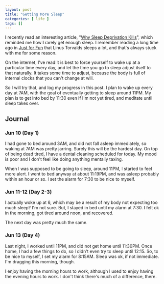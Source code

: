 ```yaml
---
layout: post
title: "Getting More Sleep"
categories: [ life ]
tags: []
---
```


I recently read an interesting article, "[Why Sleep Deprivation Kills][1]",
which reminded me how I rarely get enough sleep.  I remember reading a long
time ago in [Just for Fun][2] that Linus Torvalds sleeps a lot, and that's
always stuck with me for some reason.

On the internet, I've read it is best to force yourself to wake up at a
particular time every day, and let the time you go to sleep adjust itself to
that naturally.  It takes some time to adjust, because the body is full of
internal clocks that you can't change at will.

So I will try that, and log my progress in this post.  I plan to wake up
every day at 7AM, with the goal of eventually getting to sleep around 11PM.
My plan is to get into bed by 11:30 even if I'm not yet tired, and meditate
until sleep takes over.

## Journal ##

### Jun 10 (Day 1) ###

I had gone to bed around 3AM, and did not fall asleep immediately, so waking
at 7AM was pretty jarring.  Surely this will be the hardest day.  On top of
being dead tired, I have a dental cleaning scheduled for today.  My mood is
poor and I don't feel like doing anything mentally taxing.

When I was supposed to be going to sleep, around 11PM, I started to feel more
alert.  I went to bed anyway at about 11:19PM, and was asleep probably within
an hour or so.  I set the alarm for 7:30 to be nice to myself.

### Jun 11-12 (Day 2-3) ###

I actually woke up at 6, which may be a result of my body not expecting too
much sleep?  I'm not sure.  But, I stayed in bed until my alarm at 7:30.  I
felt ok in the morning, got tired around noon, and recovered.

The next day was pretty much the same.

### Jun 13 (Day 4) ###

Last night, I worked until 11PM, and did not get home until 11:30PM.  Once
home, I had a few things to do, so I didn't even try to sleep until 12:15.
So, to be nice to myself, I set my alarm for 8:15AM.  Sleep was ok, if not
immediate.  I'm dragging this morning, though.

I enjoy having the morning hours to work, although I used to enjoy having the
evening hours to work.  I don't think there's much of a difference, there.


[1]: https://www.quantamagazine.org/why-sleep-deprivation-kills-20200604/?utm_source=pocket-newtab
[2]: https://archive.org/details/JustForFun

<!--
Local Variables:
fill-column: 77
End:
-->
